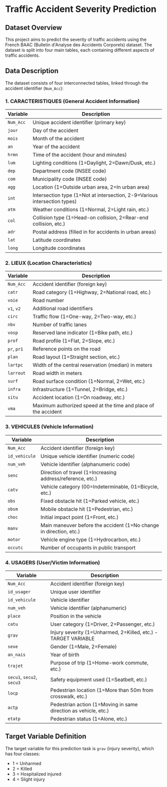 # Traffic Accident Severity Prediction

## Dataset Overview

This project aims to predict the severity of traffic accidents using the French BAAC (Bulletin d'Analyse des Accidents Corporels) dataset. The dataset is split into four main tables, each containing different aspects of traffic accidents.

## Data Description

The dataset consists of four interconnected tables, linked through the accident identifier (`Num_Acc`):

### 1. CARACTERISTIQUES (General Accident Information)

| Variable     | Description                                                      |
|--------------|------------------------------------------------------------------|
| `Num_Acc`    | Unique accident identifier (primary key)                        |
| `jour`       | Day of the accident                                             |
| `mois`       | Month of the accident                                           |
| `an`         | Year of the accident                                            |
| `hrmn`       | Time of the accident (hour and minutes)                         |
| `lum`        | Lighting conditions (1=Daylight, 2=Dawn/Dusk, etc.)             |
| `dep`        | Department code (INSEE code)                                     |
| `com`        | Municipality code (INSEE code)                                  |
| `agg`        | Location (1=Outside urban area, 2=In urban area)               |
| `int`        | Intersection type (1=Not at intersection, 2-9=Various intersection types) |
| `atm`        | Weather conditions (1=Normal, 2=Light rain, etc.)               |
| `col`        | Collision type (1=Head-on collision, 2=Rear-end collision, etc.)  |
| `adr`        | Postal address (filled in for accidents in urban areas)         |
| `lat`        | Latitude coordinates                                            |
| `long`       | Longitude coordinates                                          |

### 2. LIEUX (Location Characteristics)

| Variable     | Description                                                      |
|--------------|------------------------------------------------------------------|
| `Num_Acc`    | Accident identifier (foreign key)                               |
| `catr`       | Road category (1=Highway, 2=National road, etc.)                  |
| `voie`       | Road number                                                      |
| `v1`, `v2`   | Additional road identifiers                                      |
| `circ`       | Traffic flow (1=One-way, 2=Two-way, etc.)                        |
| `nbv`        | Number of traffic lanes                                         |
| `vosp`       | Reserved lane indicator (1=Bike path, etc.)                      |
| `prof`       | Road profile (1=Flat, 2=Slope, etc.)                            |
| `pr`, `pr1`  | Reference points on the road                                     |
| `plan`       | Road layout (1=Straight section, etc.)                           |
| `lartpc`     | Width of the central reservation (median) in meters             |
| `larrout`    | Road width in meters                                            |
| `surf`       | Road surface condition (1=Normal, 2=Wet, etc.)                  |
| `infra`      | Infrastructure (1=Tunnel, 2=Bridge, etc.)                        |
| `situ`       | Accident location (1=On roadway, etc.)                          |
| `vma`        | Maximum authorized speed at the time and place of the accident  |

### 3. VEHICULES (Vehicle Information)

| Variable     | Description                                                      |
|--------------|------------------------------------------------------------------|
| `Num_Acc`    | Accident identifier (foreign key)                               |
| `id_vehicule`| Unique vehicle identifier (numeric code)                         |
| `num_veh`    | Vehicle identifier (alphanumeric code)                          |
| `senc`       | Direction of travel (1=Increasing address/reference, etc.)       |
| `catv`       | Vehicle category (00=Indeterminable, 01=Bicycle, etc.)          |
| `obs`        | Fixed obstacle hit (1=Parked vehicle, etc.)                     |
| `obsm`       | Mobile obstacle hit (1=Pedestrian, etc.)                        |
| `choc`       | Initial impact point (1=Front, etc.)                            |
| `manv`       | Main maneuver before the accident (1=No change in direction, etc.) |
| `motor`      | Vehicle engine type (1=Hydrocarbon, etc.)                       |
| `occutc`     | Number of occupants in public transport                         |

### 4. USAGERS (User/Victim Information)

| Variable     | Description                                                      |
|--------------|------------------------------------------------------------------|
| `Num_Acc`    | Accident identifier (foreign key)                               |
| `id_usager`  | Unique user identifier                                           |
| `id_vehicule`| Vehicle identifier                                                |
| `num_veh`    | Vehicle identifier (alphanumeric)                               |
| `place`      | Position in the vehicle                                          |
| `catu`       | User category (1=Driver, 2=Passenger, etc.)                      |
| `grav`       | Injury severity (1=Unharmed, 2=Killed, etc.) - TARGET VARIABLE  |
| `sexe`       | Gender (1=Male, 2=Female)                                        |
| `an_nais`    | Year of birth                                                   |
| `trajet`     | Purpose of trip (1=Home-work commute, etc.)                     |
| `secu1`, `secu2`, `secu3` | Safety equipment used (1=Seatbelt, etc.)                         |
| `locp`       | Pedestrian location (1=More than 50m from crosswalk, etc.)       |
| `actp`       | Pedestrian action (1=Moving in same direction as vehicle, etc.)   |
| `etatp`      | Pedestrian status (1=Alone, etc.)                               |

## Target Variable Definition

The target variable for this prediction task is `grav` (injury severity), which has four classes:

- 1 = Unharmed
- 2 = Killed
- 3 = Hospitalized injured
- 4 = Slight injury
